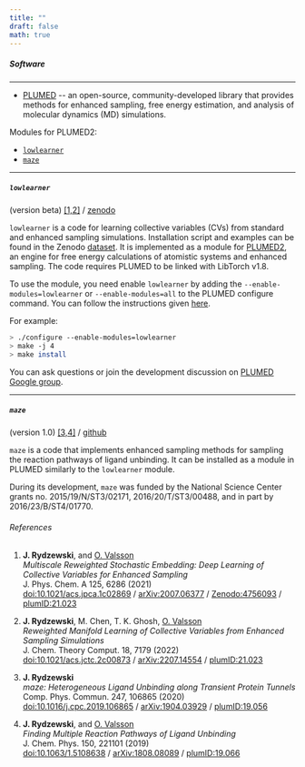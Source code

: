 ```yaml
---
title: ""
draft: false
math: true
---
```


##### Software
---

* [PLUMED](https://www.plumed.org/) -- an open-source, community-developed library that provides methods for enhanced sampling, free energy estimation, and analysis of molecular dynamics (MD) simulations.

Modules for PLUMED2:
* [`lowlearner`](/software#lowlearner)
* [`maze`](/software#maze)

---------------------------------------------------------------------

##### `lowlearner`

(version beta) [[1,2]](#references) / 
[zenodo](https://zenodo.org/records/4756093)   

`lowlearner` is a code for learning collective variables (CVs) from standard
and enhanced sampling simulations. Installation script and examples can 
be found in the Zenodo [dataset](https://zenodo.org/records/4756093). It is 
implemented as a module for  [PLUMED2](https://plumed.github.io/doc-v2.5/user-doc/html/index.html), 
an engine for free energy calculations of atomistic systems and enhanced 
sampling. The code requires PLUMED to be linked with LibTorch v1.8.

To use the module, you need enable `lowlearner` by adding the 
`--enable-modules=lowlearner` or `--enable-modules=all`
to the PLUMED configure command. You can follow the instructions given
[here](https://plumed.github.io/doc-v2.4/user-doc/html/_installation.html). 

For example:
```sh
> ./configure --enable-modules=lowlearner
> make -j 4
> make install
```

You can ask questions or join the development discussion on
[PLUMED Google group](https://groups.google.com/forum/#!forum/plumed-users).

---------------------------------------------------------------------

##### `maze`

(version 1.0) [[3,4]](#references) / 
[github](https://github.com/plumed/plumed2)

`maze` is a code that implements enhanced sampling methods for sampling the 
reaction pathways of ligand unbinding. It can be installed as a module in 
PLUMED similarly to the `lowlearner` module.

During its development, `maze` was funded by the National Science Center grants
no. 2015/19/N/ST3/02171, 2016/20/T/ST3/00488, and in part by 2016/23/B/ST4/01770.

###### References
1. __J. Rydzewski__, and [O. Valsson](https://www2.mpip-mainz.mpg.de/~valsson/)  
  *Multiscale Reweighted Stochastic Embedding: Deep Learning of Collective Variables for Enhanced Sampling*  
  J. Phys. Chem. A 125, 6286 (2021)  
  [doi:10.1021/acs.jpca.1c02869](https://doi.org/10.1021/acs.jpca.1c02869) /
  [arXiv:2007.06377](https://arxiv.org/abs/2007.06377) /
  [Zenodo:4756093](https://zenodo.org/record/4756093) /
  [plumID:21.023](https://www.plumed-nest.org/eggs/21/023/)

2. __J. Rydzewski__, M. Chen, T. K. Ghosh, [O. Valsson](https://www2.mpip-mainz.mpg.de/~valsson/)  
  *Reweighted Manifold Learning of Collective Variables from Enhanced Sampling Simulations*  
  J. Chem. Theory Comput. 18, 7179 (2022)  
  [doi:10.1021/acs.jctc.2c00873](https://doi.org/10.1021/acs.jctc.2c00873) /
  [arXiv:2207.14554](https://arxiv.org/abs/2207.14554) /
  [plumID:21.023](https://plumed-nest.org/eggs/21/023/)

3. __J. Rydzewski__  
  *maze: Heterogeneous Ligand Unbinding along Transient Protein Tunnels*  
  Comp. Phys. Commun. 247, 106865 (2020)  
  [doi:10.1016/j.cpc.2019.106865](https://doi.org/10.1016/j.cpc.2019.106865) /
  [arXiv:1904.03929](https://arxiv.org/abs/1904.03929) /
  [plumID:19.056](https://www.plumed-nest.org/eggs/19/056/)

4. __J. Rydzewski__, and [O. Valsson](https://www2.mpip-mainz.mpg.de/~valsson/)  
  *Finding Multiple Reaction Pathways of Ligand Unbinding*  
  J. Chem. Phys. 150, 221101 (2019)  
  [doi:10.1063/1.5108638](https://doi.org/10.1063/1.5108638) /
  [arXiv:1808.08089](https://arxiv.org/abs/1808.08089) /
  [plumID:19.066](https://www.plumed-nest.org/eggs/19/066/)
